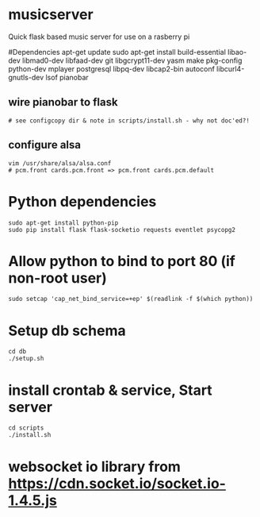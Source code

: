 musicserver
===========

Quick flask based music server for use on a rasberry pi

#Dependencies
    apt-get update
    sudo apt-get install build-essential libao-dev libmad0-dev libfaad-dev  git libgcrypt11-dev yasm make pkg-config python-dev mplayer postgresql libpq-dev libcap2-bin autoconf libcurl4-gnutls-dev lsof pianobar
## wire pianobar to flask
    # see configcopy dir & note in scripts/install.sh - why not doc'ed?!
## configure alsa
    vim /usr/share/alsa/alsa.conf
    # pcm.front cards.pcm.front => pcm.front cards.pcm.default
# Python dependencies
    sudo apt-get install python-pip
    sudo pip install flask flask-socketio requests eventlet psycopg2
# Allow python to bind to port 80 (if non-root user)
    sudo setcap 'cap_net_bind_service=+ep' $(readlink -f $(which python))
# Setup db schema
    cd db
    ./setup.sh
# install crontab & service, Start server
    cd scripts
    ./install.sh

# websocket io library from https://cdn.socket.io/socket.io-1.4.5.js
